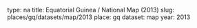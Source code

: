 type: na
title: Equatorial Guinea / National Map (2013)
slug: places/gq/datasets/map/2013
place: gq
dataset: map
year: 2013
